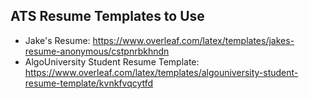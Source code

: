 ## ATS Resume Templates to Use

- Jake's Resume: https://www.overleaf.com/latex/templates/jakes-resume-anonymous/cstpnrbkhndn
- AlgoUniversity Student Resume Template: https://www.overleaf.com/latex/templates/algouniversity-student-resume-template/kvnkfvqcytfd


